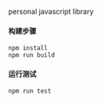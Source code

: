 personal javascript library

#### 构建步骤
```text
npm install
npm run build
```

#### 运行测试
```text
npm run test
```